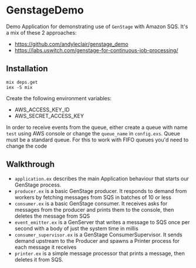 # GenstageDemo

Demo Application for demonstrating use of `GenStage` with Amazon SQS. It's a mix of these 2 approaches:

- https://github.com/andyleclair/genstage_demo
- https://labs.uswitch.com/genstage-for-continuous-job-processing/

## Installation

```
mix deps.get
iex -S mix
```

Create the following environment variables:

- AWS_ACCESS_KEY_ID
- AWS_SECRET_ACCESS_KEY

In order to receive events from the queue, either create a queue with name `test` using AWS console or change the `queue_name` in `config.exs`. Queue must be a standard queue. For this to work with FIFO queues you'd need to change the code

## Walkthrough

- `application.ex` describes the main Application behaviour that starts our GenStage process.
- `producer.ex` is a basic GenStage producer. It responds to demand from workers by fetching messages from SQS in batches of 10 or less
- `consumer.ex` is a basic GenStage consumer. It receives asks for messages from the producer and prints them to the console, then deletes the message from SQS
- `event_emitter.ex` is a GenServer that writes a message to SQS once per second with a body of just the system time in millis
- `consumer_supervisor.ex` is a GenStage ConsumerSupervisor. It sends demand upstream to the Producer and spawns a Printer process for each message it receives
- `printer.ex` is a simple message processor that prints a message, then deletes it from SQS.
